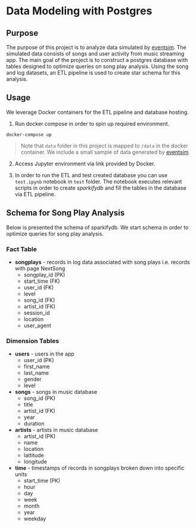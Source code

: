 # Data Modeling with Postgres

## Purpose

The purpose of this project is to analyze data simulated by [eventsim](https://github.com/Interana/eventsim). The simulated data consists of songs and user activity from music streaming app. The main goal of the project is to  construct a postgres database with tables designed to optimize queries on song play analysis. Using the song and log datasets, an ETL pipeline is used to create star schema for this analysis.

## Usage

We leverage Docker containers for the ETL pipeline and database hosting.

1. Run docker compose in order to spin up required environment.

```Shell
docker-compose up
```

> Note that `data` folder in this project is mapped to `/data` in the docker container.
> We include a small sample of data generated by [eventsim](https://github.com/Interana/eventsim).

2. Access Jupyter environment via link provided by Docker.

3. In order to run the ETL and test created database you can use `test.ipynb` notebook in `test` folder. The notebook executes relevant scripts in order to  create *sparkifydb* and fill the tables in the database via ETL pipeline.

## Schema for Song Play Analysis

Below is presented the schema of sparkifydb. We start schema in order to optimize queries for song play analysis.

### Fact Table

* **songplays** - records in log data associated with song plays i.e. records with page NextSong
  * songplay_id (PK)
  * start_time (FK)
  * user_id (FK)
  * level
  * song_id (FK)
  * artist_id (FK)
  * session_id
  * location
  * user_agent

### Dimension Tables

* **users** - users in the app
  * user_id (PK)
  * first_name
  * last_name
  * gender
  * level
* **songs** - songs in music database
  * song_id (PK)
  * title
  * artist_id (FK)
  * year
  * duration
* **artists** - artists in music database
  * artist_id (PK)
  * name
  * location
  * lattitude
  * longitude
* **time** - timestamps of records in songplays broken down into specific units
  * start_time (PK)
  * hour
  * day
  * week
  * month
  * year
  * weekday